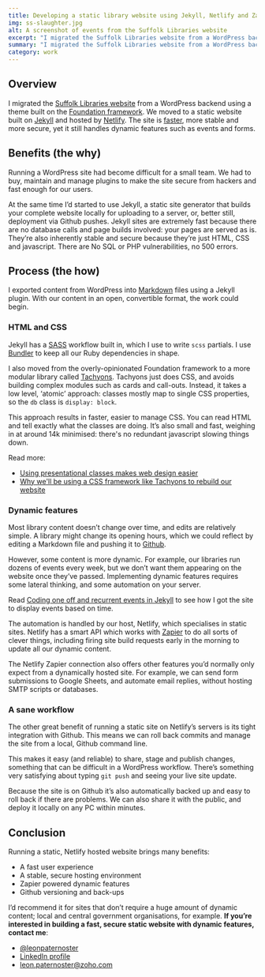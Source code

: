 ```yaml
---
title: Developing a static library website using Jekyll, Netlify and Zapier
img: ss-slaughter.jpg
alt: A screenshot of events from the Suffolk Libraries website
excerpt: "I migrated the Suffolk Libraries website from a WordPress backend using a theme built on the Foundation framework. We moved to a static website built on Jekyll and hosted by Netlify. The site is faster, more stable and more secure, yet it still handles dynamic features such as events and forms."
summary: "I migrated the Suffolk Libraries website from a WordPress backend using a theme built on the Foundation framework. We moved to a static website built on Jekyll and hosted by Netlify. The site is faster, more stable and more secure, yet it still handles dynamic features such as events and forms."
category: work
---
```


## Overview

I migrated the [Suffolk Libraries website](https://www.suffolklibraries.co.uk) from a WordPress backend using a theme built on the [Foundation framework](http://foundation.zurb.com/). We moved to a static website built on [Jekyll](https://jekyllrb.com) and hosted by [Netlify](https://www.netlify.com). The site is [faster](https://tools.pingdom.com/#!/bKE8SD/https://www.suffolklibraries.co.uk/), more stable and more secure, yet it still handles dynamic features such as events and forms.

## Benefits (the why)

Running a WordPress site had become difficult for a small team. We had to buy, maintain and manage plugins to make the site secure from hackers and fast enough for our users.

At the same time I’d started to use Jekyll, a static site generator that builds your complete website locally for uploading to a server, or, better still, deployment via Github pushes. Jekyll sites are extremely fast because there are no database calls and page builds involved: your pages are served as is. They’re also inherently stable and secure because they’re just HTML, CSS and javascript. There are No SQL or PHP vulnerabilities, no 500 errors.

## Process (the how)

I exported content from WordPress into [Markdown](https://en.wikipedia.org/wiki/Markdown) files using a Jekyll plugin. With our content in an open, convertible format, the work could begin.

### HTML and CSS

Jekyll has a [SASS](http://sass-lang.com/) workflow built in, which I use to write `scss` partials. I use [Bundler](http://bundler.io/) to keep all our Ruby dependencies in shape.

I also moved from the overly-opinionated Foundation framework to a more modular library called [Tachyons](http://bundler.io/). Tachyons just does CSS, and avoids building complex modules such as cards and call-outs. Instead, it takes a low level, ‘atomic’ approach: classes mostly map to single CSS properties, so the `db` class is `display: block`.

This approach results in faster, easier to manage CSS. You can read HTML and tell exactly what the classes are doing. It’s also small and fast, weighing in at around 14k minimised: there's no redundant javascript slowing things down.

Read more:

- [Using presentational classes makes web design easier](/2016/05/presentational-css-efficient-designing/)
- [Why we'll be using a CSS framework like Tachyons to rebuild our website](/2016/04/why-use-tachyons-css-framework/)


### Dynamic features

Most library content doesn’t change over time, and edits are relatively simple. A library might change its opening hours, which we could reflect by editing a Markdown file and pushing it to [Github](https://github.com).

However, some content is more dynamic. For example, our libraries run dozens of events every week, but we don’t want them appearing on the website once they’ve passed. Implementing dynamic features requires some lateral thinking, and some automation on your server.

Read [Coding one off and recurrent events in Jekyll](/2016/07/jekyll-events-static-site-libraries/) to see how I got the site to display events based on time.

The automation is handled by our host, Netlify, which specialises in static sites. Netlify has a smart API which works with [Zapier](https://zapier.com) to do all sorts of clever things, including firing site build requests early in the morning to update all our dynamic content.

The Netlify Zapier connection also offers other features you’d normally only expect from a dynamically hosted site. For example, we can send form submissions to Google Sheets, and automate email replies, without hosting SMTP scripts or databases.

### A sane workflow

The other great benefit of running a static site on Netlify’s servers is its tight integration with Github. This means we can roll back commits and manage the site from a local, Github command line.

This makes it easy (and reliable) to share, stage and publish changes, something that can be difficult in a WordPress workflow. There’s something very satisfying about typing `git push` and seeing your live site update.

Because the site is on Github it’s also automatically backed up and easy to roll back if there are problems. We can also share it with the public, and deploy it locally on any PC within minutes.

## Conclusion

Running a static, Netlify hosted website brings many benefits:

- A fast user experience
- A stable, secure hosting environment
- Zapier powered dynamic features
- Github versioning and back-ups

I’d recommend it for sites that don’t require a huge amount of dynamic content; local and central government organisations, for example. **If you’re interested in building a fast, secure static website with dynamic features, contact me**:

- [@leonpaternoster](https://twitter.com/leonpaternoster)
- [LinkedIn profile](https://uk.linkedin.com/in/leonpaternoster)
- leon.paternoster@zoho.com
